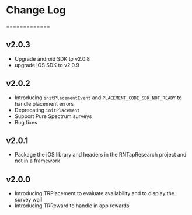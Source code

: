 # Change Log
=============

## v2.0.3
* Upgrade android SDK to v2.0.8
* upgrade iOS SDK to v2.0.9

## v2.0.2
* Introducing `initPlacementEvent` and `PLACEMENT_CODE_SDK_NOT_READY` to handle placement errors
* Deprecating `initPlacement`
* Support Pure Spectrum surveys
* Bug fixes

## v2.0.1
* Package the iOS library and headers in the RNTapResearch project and not in a framework  

## v2.0.0
* Introducing TRPlacement to evaluate availability and to display the survey wall
* Introducing TRReward to handle in app rewards

